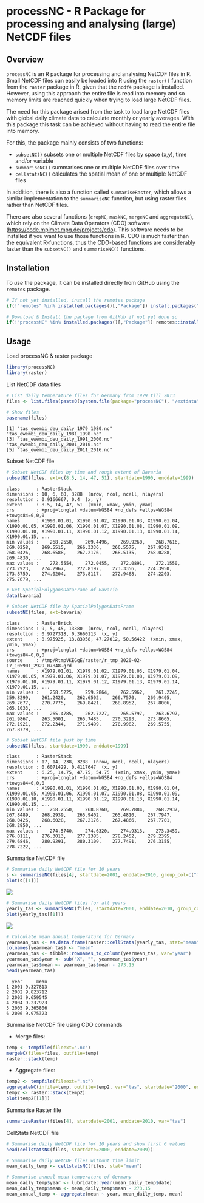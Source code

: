 processNC - R Package for processing and analysing (large) NetCDF files
================

## Overview

`processNC` is an R package for processing and analysing NetCDF files in
R. Small NetCDF files can easily be loaded into R using the `raster()`
function from the `raster` package in R, given that the `ncdf4` package
is installed. However, using this approach the entire file is read into
memory and so memory limits are reached quickly when trying to load
large NetCDF files.

The need for this package arised from the task to load large NetCDF
files with global daily climate data to calculate monthly or yearly
averages. With this package this task can be achieved without having to
read the entire file into memory.

For this, the package mainly consists of two functions:

  - `subsetNC()` subsets one or multiple NetCDF files by space (x,y),
    time and/or variable
  - `summariseNC()` summarises one or multiple NetCDF files over time
  - `cellstatsNC()` calculates the spatial mean of one or multiple
    NetCDF files

In addition, there is also a function called `summariseRaster`, which
allows a similar implementation to the `summariseNC` function, but using
raster files rather than NetCDF files.

There are also several functions (`cropNC`, `maskNC`, `mergeNC` and
`aggregateNC`), which rely on the Climate Data Operators (CDO) software
(<https://code.mpimet.mpg.de/projects/cdo>). This software needs to be
installed if you want to use those functions in R. CDO is much faster
than the equivalent R-functions, thus the CDO-based functions are
considerably faster than the `subsetNC()` and `summariseNC()` functions.

## Installation

To *use* the package, it can be installed directly from GitHub using the
`remotes` package.

``` r
# If not yet installed, install the remotes package
if(!"remotes" %in% installed.packages()[,"Package"]) install.packages("remote")

# Download & Install the package from GitHub if not yet done so
if(!"processNC" %in% installed.packages()[,"Package"]) remotes::install_github("RS-eco/processNC", build_vignettes=T)
```

## Usage

Load processNC & raster package

``` r
library(processNC)
library(raster)
```

List NetCDF data files

``` r
# List daily temperature files for Germany from 1979 till 2013
files <- list.files(paste0(system.file(package="processNC"), "/extdata"), pattern=".nc", full.names=T)

# Show files
basename(files)
```

    [1] "tas_ewembi_deu_daily_1979_1980.nc" "tas_ewembi_deu_daily_1981_1990.nc"
    [3] "tas_ewembi_deu_daily_1991_2000.nc" "tas_ewembi_deu_daily_2001_2010.nc"
    [5] "tas_ewembi_deu_daily_2011_2016.nc"

Subset NetCDF file

``` r
# Subset NetCDF files by time and rough extent of Bavaria
subsetNC(files, ext=c(8.5, 14, 47, 51), startdate=1990, enddate=1999)
```

    class      : RasterStack 
    dimensions : 10, 6, 60, 3288  (nrow, ncol, ncell, nlayers)
    resolution : 0.9166667, 0.4  (x, y)
    extent     : 8.5, 14, 47, 51  (xmin, xmax, ymin, ymax)
    crs        : +proj=longlat +datum=WGS84 +no_defs +ellps=WGS84 +towgs84=0,0,0 
    names      : X1990.01.01, X1990.01.02, X1990.01.03, X1990.01.04, X1990.01.05, X1990.01.06, X1990.01.07, X1990.01.08, X1990.01.09, X1990.01.10, X1990.01.11, X1990.01.12, X1990.01.13, X1990.01.14, X1990.01.15, ... 
    min values :    268.2550,    269.4496,    269.9260,    268.7616,    269.0258,    269.5515,    266.3336,    266.5575,    267.9392,    268.0426,    268.6588,    267.2176,    268.5135,    268.0288,    269.4830, ... 
    max values :    272.5554,    272.0455,    272.0891,    272.1550,    273.2923,    274.2967,    272.8197,    273.3356,    274.3950,    273.8759,    274.0204,    273.8117,    272.9468,    274.2203,    275.7679, ... 

``` r
# Get SpatialPolygonsDataFrame of Bavaria
data(bavaria)

# Subset NetCDF file by SpatialPolygonDataFrame
subsetNC(files, ext=bavaria)
```

    class      : RasterBrick 
    dimensions : 9, 5, 45, 13880  (nrow, ncol, ncell, nlayers)
    resolution : 0.9727318, 0.3660113  (x, y)
    extent     : 8.975925, 13.83958, 47.27012, 50.56422  (xmin, xmax, ymin, ymax)
    crs        : +proj=longlat +datum=WGS84 +no_defs +ellps=WGS84 +towgs84=0,0,0 
    source     : /tmp/RtmpVKEGgE/raster/r_tmp_2020-02-17_105901_2929_07848.grd 
    names      : X1979.01.01, X1979.01.02, X1979.01.03, X1979.01.04, X1979.01.05, X1979.01.06, X1979.01.07, X1979.01.08, X1979.01.09, X1979.01.10, X1979.01.11, X1979.01.12, X1979.01.13, X1979.01.14, X1979.01.15, ... 
    min values :    258.5225,    259.2864,    262.5962,    261.2245,    259.8299,    261.2420,    262.6502,    266.7570,    269.9405,    269.7677,    270.7775,    269.8421,    268.8952,    267.8006,    265.1033, ... 
    max values :    265.4785,    262.7227,    265.5797,    263.6797,    261.9867,    263.5001,    265.7485,    270.3293,    273.8665,    272.1921,    272.2344,    271.9499,    270.9982,    269.5755,    267.8779, ... 

``` r
# Subset NetCDF file just by time
subsetNC(files, startdate=1990, enddate=1999)
```

    class      : RasterStack 
    dimensions : 17, 14, 238, 3288  (nrow, ncol, ncell, nlayers)
    resolution : 0.6071429, 0.4117647  (x, y)
    extent     : 6.25, 14.75, 47.75, 54.75  (xmin, xmax, ymin, ymax)
    crs        : +proj=longlat +datum=WGS84 +no_defs +ellps=WGS84 +towgs84=0,0,0 
    names      : X1990.01.01, X1990.01.02, X1990.01.03, X1990.01.04, X1990.01.05, X1990.01.06, X1990.01.07, X1990.01.08, X1990.01.09, X1990.01.10, X1990.01.11, X1990.01.12, X1990.01.13, X1990.01.14, X1990.01.15, ... 
    min values :    268.2550,    268.8760,    269.7884,    268.2937,    267.8489,    268.2939,    265.9402,    265.4810,    267.7947,    268.0426,    268.6028,    267.2176,    267.4866,    267.7701,    268.2850, ... 
    max values :    274.5740,    274.6320,    274.9313,    273.3459,    276.0111,    276.3013,    277.2385,    278.2452,    279.2395,    279.6846,    280.9291,    280.3109,    277.7491,    276.3155,    278.7222, ... 

Summarise NetCDF file

``` r
# Summarise daily NetCDF file for 10 years 
s <- summariseNC(files[4], startdate=2001, enddate=2010, group_col=c("month", "year"))
plot(s[[1]])
```

![](figures/unnamed-chunk-5-1.png)<!-- -->

``` r
# Summarise daily NetCDF files for all years
yearly_tas <- summariseNC(files, startdate=2001, enddate=2010, group_col="year")
plot(yearly_tas[[1]])
```

![](figures/unnamed-chunk-6-1.png)<!-- -->

``` r
# Calculate mean annual temperature for Germany
yearmean_tas <- as.data.frame(raster::cellStats(yearly_tas, stat="mean"))
colnames(yearmean_tas) <- "mean"
yearmean_tas <- tibble::rownames_to_column(yearmean_tas, var="year")
yearmean_tas$year <- sub("X", "", yearmean_tas$year)
yearmean_tas$mean <- yearmean_tas$mean - 273.15
head(yearmean_tas)
```

``` 
  year     mean
1 2001 9.327813
2 2002 9.823712
3 2003 9.659545
4 2004 9.237923
5 2005 9.365806
6 2006 9.975323
```

Summarise NetCDF file using CDO commands

  - Merge files:

<!-- end list -->

``` r
temp <- tempfile(fileext=".nc")
mergeNC(files=files, outfile=temp)
raster::stack(temp)
```

  - Aggregate files:

<!-- end list -->

``` r
temp2 <- tempfile(fileext=".nc")
aggregateNC(infile=temp, outfile=temp2, var="tas", startdate="2000", enddate="2009")
temp2 <- raster::stack(temp2)
plot(temp2[[1]])
```

Summarise Raster file

``` r
summariseRaster(files[4], startdate=2001, enddate=2010, var="tas")
```

CellStats NetCDF file

``` r
# Summarise daily NetCDF file for 10 years and show first 6 values
head(cellstatsNC(files, startdate=2000, enddate=2009))

# Summarise daily NetCDF files without time limit
mean_daily_temp <- cellstatsNC(files, stat="mean")

# Summarise annual mean temperature of Germany 
mean_daily_temp$year <- lubridate::year(mean_daily_temp$date)
mean_daily_temp$mean <- mean_daily_temp$mean - 273.15
mean_annual_temp <- aggregate(mean ~ year, mean_daily_temp, mean)
```
